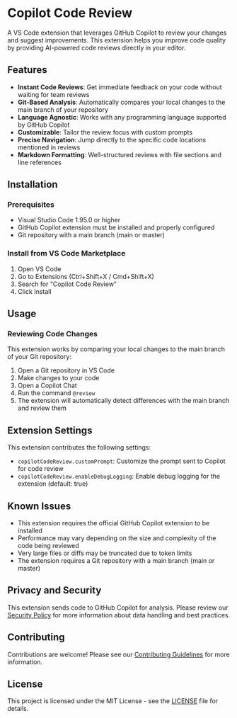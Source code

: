 # Copilot Code Review

A VS Code extension that leverages GitHub Copilot to review your changes and suggest improvements. This extension helps you improve code quality by providing AI-powered code reviews directly in your editor.

## Features

- **Instant Code Reviews**: Get immediate feedback on your code without waiting for team reviews
- **Git-Based Analysis**: Automatically compares your local changes to the main branch of your repository
- **Language Agnostic**: Works with any programming language supported by GitHub Copilot
- **Customizable**: Tailor the review focus with custom prompts
- **Precise Navigation**: Jump directly to the specific code locations mentioned in reviews
- **Markdown Formatting**: Well-structured reviews with file sections and line references

## Installation

### Prerequisites

- Visual Studio Code 1.95.0 or higher
- GitHub Copilot extension must be installed and properly configured
- Git repository with a main branch (main or master)

### Install from VS Code Marketplace

1. Open VS Code
2. Go to Extensions (Ctrl+Shift+X / Cmd+Shift+X)
3. Search for "Copilot Code Review"
4. Click Install

## Usage

### Reviewing Code Changes

This extension works by comparing your local changes to the main branch of your Git repository:

1. Open a Git repository in VS Code
2. Make changes to your code
3. Open a Copilot Chat
4. Run the command `@review`
5. The extension will automatically detect differences with the main branch and review them

## Extension Settings

This extension contributes the following settings:

- `copilotCodeReview.customPrompt`: Customize the prompt sent to Copilot for code review
- `copilotCodeReview.enableDebugLogging`: Enable debug logging for the extension (default: true)

## Known Issues

- This extension requires the official GitHub Copilot extension to be installed
- Performance may vary depending on the size and complexity of the code being reviewed
- Very large files or diffs may be truncated due to token limits
- The extension requires a Git repository with a main branch (main or master)

## Privacy and Security

This extension sends code to GitHub Copilot for analysis. Please review our [Security Policy](SECURITY.md) for more information about data handling and best practices.

## Contributing

Contributions are welcome! Please see our [Contributing Guidelines](CONTRIBUTING.md) for more information.

## License

This project is licensed under the MIT License - see the [LICENSE](LICENSE) file for details.

